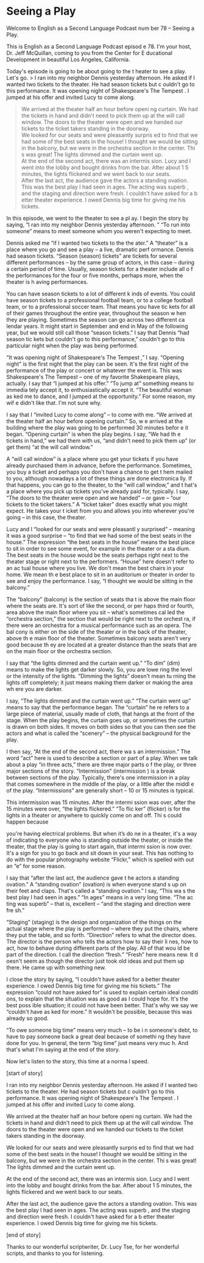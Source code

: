 # Seeing a Play

Welcome to English as a Second Language Podcast num ber 78 – Seeing a Play. 

This is English as a Second Language Podcast episod e 78. I'm your host, Dr. Jeff McQuillan, coming to you from the Center for E ducational Development in beautiful Los Angeles, California.  

Today's episode is going to be about going to the t heater to see a play. Let's go.  > I ran into my neighbor Dennis yesterday afternoon. He asked if I wanted two tickets to the theater. He had season tickets but c ouldn't go to this performance. It was opening night of Shakespeare's The Tempest . I jumped at his offer and invited Lucy to come along. 
> We arrived at the theater half an hour before openi ng curtain. We had the tickets in hand and didn't need to pick them up at the will  call window. The doors to the theater were open and we handed our tickets to the ticket takers standing in the doorway.  
> We looked for our seats and were pleasantly surpris ed to find that we had some of the best seats in the house! I thought we would be sitting in the balcony, but we were in the orchestra section in the center. Thi s was great! The lights dimmed and the curtain went up.  
> At the end of the second act, there was an intermis sion. Lucy and I went into the lobby and bought drinks from the bar. After about 1 5 minutes, the lights flickered and we went back to our seats.  
> After the last act, the audience gave the actors a standing ovation. This was the best play I had seen in ages. The acting was superb , and the staging and direction were fresh. I couldn't have asked for a b etter theater experience. I owed Dennis big time for giving me his tickets.

In this episode, we went to the theater to see a pl ay. I begin the story by saying, “I ran into my neighbor Dennis yesterday afternoon. ” “To run into someone” means to meet someone whom you weren't expecting to  meet.  

Dennis asked me “if I wanted two tickets to the the ater.” A “theater” is a place where you go and see a play – a live, dramatic perf ormance. Dennis had season tickets. “Season (season) tickets” are tickets for several different performances – by the same group of actors, in this case – during a certain period of time. Usually, season tickets for a theater include all o f the performances for the four or five months, perhaps more, when the theater is h aving performances.  

You can have season tickets to a lot of different k inds of events. You could have season tickets to a professional football team, or to a college football team, or to a professional soccer team. That means you have tic kets for all of their games throughout the entire year, throughout the season w hen they are playing. Sometimes the season can go across two different ca lendar years. It might start in September and end in May of the following year, but we would still call those “season tickets.” I say that Dennis “had season tic kets but couldn't go to this performance,” couldn't go to this particular night when the play was being performed.  

“It was opening night of Shakespeare's The Tempest ,” I say. “Opening night” is the first night that the play can be seen. It's the  first night of the performance of the play or concert or whatever the event is. This was Shakespeare's The Tempest  – one of my favorite Shakespeare plays, actually. I say that “I jumped at his offer.” “To jump at” something means to immedia tely accept it, to enthusiastically accept it. “The beautiful woman as ked me to dance, and I jumped at the opportunity.” For some reason, my wif e didn't like that. I'm not sure why.  

I say that I “invited Lucy to come along” – to come  with me. “We arrived at the theater half an hour before opening curtain.” So, w e arrived at the building where the play was going to be performed 30 minutes befor e it began. “Opening curtain” is when the play begins. I say, “We had th e tickets in hand,” we had them with us, “and didn't need to pick them up” (or get them) “at the will call window.”  

A “will call window” is a place where you get your tickets if you have already purchased them in advance, before the performance. Sometimes, you buy a ticket and perhaps you don't have a chance to get t hem mailed to you, although nowadays a lot of these things are done electronica lly. If that happens, you can go to the theater, to the “will call window,” and t hat's a place where you pick up tickets you've already paid for, typically. I say, “The doors to the theater were open and we handed” – or gave – “our tickets to the  ticket takers.” A “ticket taker” does exactly what you might expect. He takes your t icket from you and allows you into wherever you're going – in this case, the theater.  

Lucy and I “looked for our seats and were pleasantl y surprised” – meaning it was a good surprise – “to find that we had some of the best seats in the house.” The expression “the best seats in the house” means the best place to sit in order to see some event, for example in the theater or a sta dium. The best seats in the house would be the seats perhaps right next to the theater stage or right next to the performers. “House” here doesn't refer to an ac tual house where you live. We don't mean the best chairs in your home. We mean th e best place to sit in an auditorium or theater in order to see and enjoy the  performance. I say, “I thought we would be sitting in the balcony.”  

The “balcony” (balcony) is the section of seats tha t is above the main floor where the seats are. It's sort of like the second, or per haps third or fourth, area above the main floor where you sit – what's sometimes cal led the “orchestra section,” the section that would be right next to the orchest ra, if there were an orchestra for a musical performance such as an opera. The bal cony is either on the side of the theater or in the back of the theater, above th e main floor of the theater. Sometimes balcony seats aren't very good because th ey are located at a greater distance than the seats that are on the main floor or the orchestra section.  

I say that “the lights dimmed and the curtain went up.” “To dim” (dim) means to make the lights get darker slowly. So, you are lowe ring the level or the intensity of the lights. “Dimming the lights” doesn't mean tu rning the lights off completely; it just means making them darker or making the area wh ere you are darker.  

I say, “The lights dimmed and the curtain went up.”  “The curtain went up” means to say that the performance began. The “curtain” he re refers to a large piece of material, usually made of cloth, that hangs at the front of the stage. When the play begins, the curtain goes up, or sometimes the curtain is drawn on both sides. It moves on both sides so that you can then see the actors and what is called the “scenery” – the physical background for the play.  

I then say, “At the end of the second act, there wa s an intermission.” The word “act” here is used to describe a section or part of  a play. When we talk about a play “in three acts,” there are three major parts o f the play, or three major sections of the story. “Intermission” (intermission ) is a break between sections of the play. Typically, there's one intermission in a play that comes somewhere in the middle of the play, or a little after the middl e of the play. “Intermissions” are generally short – 10 or 15 minutes is typical.  

This intermission was 15 minutes. After the intermi ssion was over, after the 15 minutes were over, “the lights flickered.” “To flic ker” (flicker) is for the lights in a theater or anywhere to quickly come on and off. Thi s could happen because  

you're having electrical problems. But when it’s do ne in a theater, it's a way of indicating to everyone who is standing outside the theater, or inside the theater, that the play is going to start again, that intermi ssion is now over. It's a sign for you to go back and sit down in your seat. This has nothing to do with the popular photography website “Flickr,” which is spelled with out an “e” for some reason.  

I say that “after the last act, the audience gave t he actors a standing ovation.” A “standing ovation” (ovation) is when everyone stand s up on their feet and claps. That's called a “standing ovation.” I say, “This wa s the best play I had seen in ages.” “In ages” means in a very long time. “The ac ting was superb” – that is, excellent – “and the staging and direction were fre sh.”  

“Staging” (staging) is the design and organization of the things on the actual stage where the play is performed – where they put the chairs, where they put the table, and so forth. “Direction” refers to what  the director does. The director is the person who tells the actors how to say their li nes, how to act, how to behave during different parts of the play. All of that wou ld be part of the direction. I call the direction “fresh.” “Fresh” here means new. It d oesn't seem as though the director just took old ideas and put them up there.  He came up with something new.  

I close the story by saying, “I couldn't have asked  for a better theater experience. I owed Dennis big time for giving me his tickets.” The expression “could not have asked for” is used to explain certain ideal conditi ons, to explain that the situation was as good as I could hope for. It's the best poss ible situation; it could not have been better. That's why we say we “couldn't have as ked for more.” It wouldn't be possible, because this was already so good.  

“To owe someone big time” means very much – to be i n someone's debt, to have to pay someone back a great deal because of somethi ng they have done for you. In general, the term “big time” just means very muc h. And that's what I'm saying at the end of the story.  

Now let's listen to the story, this time at a norma l speed.  

[start of story] 

I ran into my neighbor Dennis yesterday afternoon. He asked if I wanted two tickets to the theater. He had season tickets but c ouldn't go to this performance. It was opening night of Shakespeare's The Tempest . I jumped at his offer and invited Lucy to come along. 

We arrived at the theater half an hour before openi ng curtain. We had the tickets in hand and didn't need to pick them up at the will  call window. The doors to the theater were open and we handed our tickets to the ticket takers standing in the doorway.  

We looked for our seats and were pleasantly surpris ed to find that we had some of the best seats in the house! I thought we would be sitting in the balcony, but we were in the orchestra section in the center. Thi s was great! The lights dimmed and the curtain went up.  

At the end of the second act, there was an intermis sion. Lucy and I went into the lobby and bought drinks from the bar. After about 1 5 minutes, the lights flickered and we went back to our seats.  

After the last act, the audience gave the actors a standing ovation. This was the best play I had seen in ages. The acting was superb , and the staging and direction were fresh. I couldn't have asked for a b etter theater experience. I owed Dennis big time for giving me his tickets. 

[end of story] 

Thanks to our wonderful scriptwriter, Dr. Lucy Tse,  for her wonderful scripts, and thanks to you for listening. 

